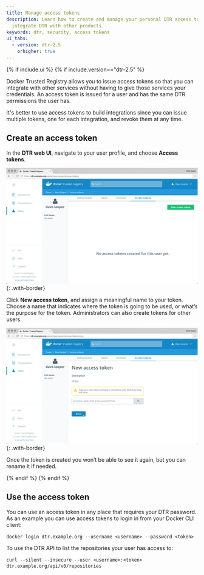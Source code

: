 ```yaml
---
title: Manage access tokens
description: Learn how to create and manage your personal DTR access tokens to securely
  integrate DTR with other products.
keywords: dtr, security, access tokens
ui_tabs:
  - version: dtr-2.5
    orhigher: true
---
```


{% if include.ui %}
{% if include.version=="dtr-2.5" %}

Docker Trusted Registry allows you to issue access tokens so that you can
integrate with other services without having to give those services your
credentials. An access token is issued for a user and has the same DTR
permissions the user has.

It's better to use access tokens to build integrations since you can issue
multiple tokens, one for each integration, and revoke them at any time.

## Create an access token

In the **DTR web UI**, navigate to your user profile, and choose **Access tokens**.

![Token list](../images/access-tokens-1.png){: .with-border}

Click **New access token**, and assign a meaningful name to your token.
Choose a name that indicates where the token is going to be used, or what’s the
purpose for the token. Administrators can also create tokens for other users.

![Create token](../images/access-tokens-2.png){: .with-border}

Once the token is created you won’t be able to see it again, but you can
rename it if needed.

{% endif %}
{% endif %}

## Use the access token

You can use an access token in any place that requires your DTR password.
As an example you can use access tokens to login in from your Docker CLI client:

```
docker login dtr.example.org --username <username> --password <token>
```

To use the DTR API to list the repositories your user has access to:

```
curl --silent --insecure --user <username>:<token> dtr.example.org/api/v0/repositories
```
